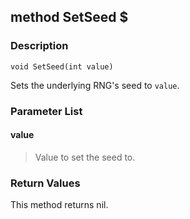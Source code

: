 ## method SetSeed $ ##

### Description ###
	void SetSeed(int value)
Sets the underlying RNG's seed to `value`.

### Parameter List ###
#### value ####
> Value to set the seed to.

### Return Values ###
This method returns nil.